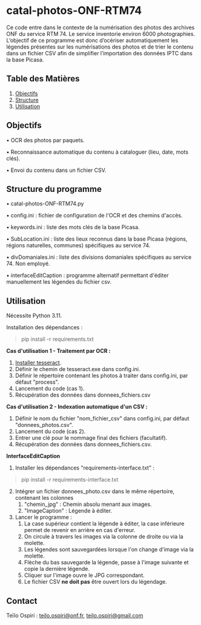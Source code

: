 # catal-photos-ONF-RTM74

Ce code entre dans le contexte de la numérisation des photos des archives ONF du service RTM 74. Le service inventorie environ 6000 photographies. L’objectif de ce programme est donc d’océriser automatiquement les légendes présentes sur les numérisations des photos et de trier le contenu dans un fichier CSV afin de simplifier l’importation des données IPTC dans la base Picasa.

## Table des Matières
1. [Objectifs](#objectifs)
2. [Structure](#structure)
3. [Utilisation](#utilisation)

## Objectifs <a name="objectifs"></a>

• OCR des photos par paquets.

• Reconnaissance automatique du contenu à cataloguer (lieu, date, mots clés).

• Envoi du contenu dans un fichier CSV.

## Structure du programme <a name="structure"></a>

• catal-photos-ONF-RTM74.py

• config.ini : fichier de configuration de l'OCR et des chemins d'accès.

• keywords.ini : liste des mots clés de la base Picasa.

• SubLocation.ini : liste des lieux reconnus dans la base Picasa (régions, régions naturelles, communes) spécifiques au service 74.

• divDomaniales.ini : liste des divisions domaniales spécifiques au service 74. Non employé.

• interfaceEditCaption : programme alternatif permettant d'éditer manuellement les légendes du fichier csv.
## Utilisation <a name="utilisation"></a>
Nécessite Python 3.11.

Installation des dépendances :
>pip install -r requirements.txt 

**Cas d'utilisation 1 - Traitement par OCR :**
1. [Installer tesseract](https://digi.bib.uni-mannheim.de/tesseract/tesseract-ocr-w64-setup-5.3.3.20231005.exe).
2. Définir le chemin de tesseract.exe dans config.ini.
3. Définir le répertoire contenant les photos à traiter dans config.ini, par défaut "process".
4. Lancement du code (cas 1).
5. Récupération des données dans donnees_fichiers.csv

**Cas d'utilisation 2 - Indexation automatique d'un CSV :** 
1. Définir le nom du fichier "nom_fichier_csv" dans config.ini, par défaut "donnees_photos.csv".
2. Lancement du code (cas 2).
3. Entrer une clé pour le nommage final des fichiers (facultatif).
4. Récupération des données dans donnees_fichiers.csv.

**InterfaceEditCaption**
1. Installer les dépendances "requirements-interface.txt" :
>pip install -r requirements-interface.txt 

2. Intégrer un fichier donnees_photo.csv dans le même répertoire, contenant les colonnes 
   1. "chemin_jpg" : Chemin absolu menant aux images.
   2. "ImageCaption" : Légende à éditer.
3. Lancer le programme :
   1. La case supérieur contient la légende à éditer, la case inférieure permet de revenir en arrière en cas d'erreur.
   2. On circule à travers les images via la colonne de droite ou via la molette.
   2. Les légendes sont sauvegardées lorsque l'on change d'image via la molette.
   3. Flèche du bas sauvegarde la légende, passe à l'image suivante et copie la dernière légende.
   4. Cliquer sur l'image ouvre le JPG correspondant.
   5. Le fichier CSV **ne doit pas** être ouvert lors du légendage.
## Contact <a name="contact"></a>
Teïlo Ospiri : teilo.ospiri@onf.fr, teilo.ospiri@gmail.com

